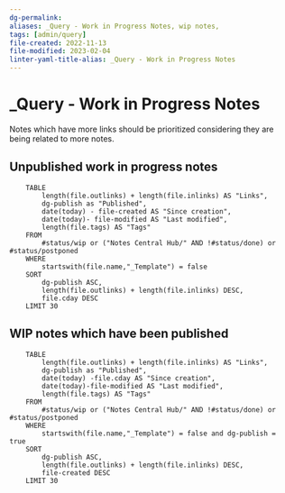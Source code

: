 ```yaml
---
dg-permalink: 
aliases: _Query - Work in Progress Notes, wip notes,
tags: [admin/query]
file-created: 2022-11-13
file-modified: 2023-02-04
linter-yaml-title-alias: _Query - Work in Progress Notes
---
```


# _Query - Work in Progress Notes

Notes which have more links should be prioritized considering they are being related to more notes.

## Unpublished work in progress notes

```dataview
	TABLE 
		length(file.outlinks) + length(file.inlinks) AS "Links",
		dg-publish as "Published",
		date(today) - file-created AS "Since creation",
		date(today)- file-modified AS "Last modified",
		length(file.tags) AS "Tags" 
	FROM 
		#status/wip or ("Notes Central Hub/" AND !#status/done) or #status/postponed 
	WHERE 
		startswith(file.name,"_Template") = false
	SORT 
		dg-publish ASC,
		length(file.outlinks) + length(file.inlinks) DESC,
		file.cday DESC
	LIMIT 30
```


## WIP notes which have been published

```dataview
	TABLE 
		length(file.outlinks) + length(file.inlinks) AS "Links", 
		dg-publish as "Published",
		date(today) -file.cday AS "Since creation",
		date(today)-file-modified AS "Last modified",
		length(file.tags) AS "Tags" 
	FROM 
		#status/wip or ("Notes Central Hub/" AND !#status/done) or #status/postponed 
	WHERE 
		startswith(file.name,"_Template") = false and dg-publish = true
	SORT 
		dg-publish ASC,
		length(file.outlinks) + length(file.inlinks) DESC,
		file-created DESC
	LIMIT 30
```
